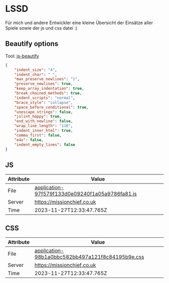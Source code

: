 # LSSD
Für mich und andere Entwickler eine kleine Übersicht der Einsätze aller Spiele sowie der js und css datei :)

<!-- automated -->
## Beautify options
Tool: [js-beautify](https://github.com/beautify-web/js-beautify)
```json
{
    "indent_size": "4",
    "indent_char": " ",
    "max_preserve_newlines": "1",
    "preserve_newlines": true,
    "keep_array_indentation": true,
    "break_chained_methods": true,
    "indent_scripts": "normal",
    "brace_style": "collapse",
    "space_before_conditional": true,
    "unescape_strings": false,
    "jslint_happy": true,
    "end_with_newline": false,
    "wrap_line_length": "110",
    "indent_inner_html": true,
    "comma_first": false,
    "e4x": false,
    "indent_empty_lines": false
}
```

## JS
| Attribute | Value |
| --------- | ----- |
| File      | [application-97f579f133d0e09240f1a05a9786fa81.js](https://missionchief.co.uk/assets/application-97f579f133d0e09240f1a05a9786fa81.js) |
| Server    | https://missionchief.co.uk |
| Time      | 2023-11-27T12:33:47.765Z |

## CSS
| Attribute | Value |
| --------- | ----- |
| File      | [application-98b1a0bbc582bb497a121f8c84195b9e.css](https://missionchief.co.uk/assets/application-98b1a0bbc582bb497a121f8c84195b9e.css) |
| Server    | https://missionchief.co.uk |
| Time      | 2023-11-27T12:33:47.765Z |
<!-- /automated -->
